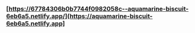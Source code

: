 ### [https://67784306b0b7744f0982058c--aquamarine-biscuit-6eb6a5.netlify.app/](https://aquamarine-biscuit-6eb6a5.netlify.app]
